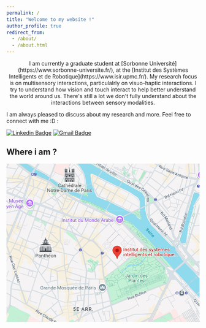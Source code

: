 ```yaml
---
permalink: /
title: "Welcome to my website !"
author_profile: true
redirect_from: 
  - /about/
  - /about.html
---
```


<div align="center">I am currently a graduate student at [Sorbonne Université](https://www.sorbonne-universite.fr/), at the [Institut des Systèmes Intelligents et de Robotique](https://www.isir.upmc.fr/). My research focus is on multisensory interactions, particulalrly on visuo-haptic interactions. I try to understand how vision and touch interact to help better understand the world around us. There's still a lot we don't fully understand about the interactions between sensory modalities. </div>

I am always pleased to discuss about my research and more. Feel free to connect with me :D :

[![Linkedin Badge](https://img.shields.io/badge/LinkedIn-0077B5?style=for-the-badge&logo=linkedin&logoColor=white)](https://www.linkedin.com/in/jenna-fradin-686845189/)
[![Gmail Badge](https://img.shields.io/badge/Gmail-D14836?style=for-the-badge&logo=gmail&logoColor=white)](mailto:fradin@isir.upmc.fr)


## Where i am ?

![map](images/position.png)